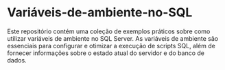 # Variáveis-de-ambiente-no-SQL
Este repositório contém uma coleção de exemplos práticos sobre como utilizar variáveis de ambiente no SQL Server. As variáveis de ambiente são essenciais para configurar e otimizar a execução de scripts SQL, além de fornecer informações sobre o estado atual do servidor e do banco de dados.
